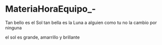 # MateriaHoraEquipo_-
Tan bello es el Sol
tan bella es la Luna
a alguien como tu
no la cambio por ninguna


el sol es grande,
amarrillo y brillante
